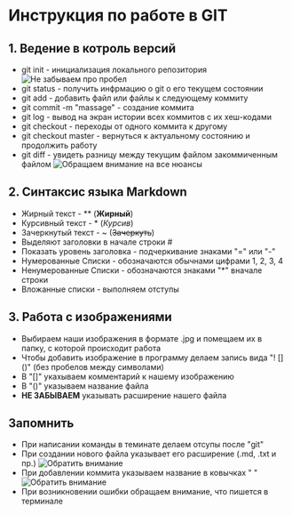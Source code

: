 # Инструкция по работе в GIT
## 1. Ведение в котроль версий 
* git init - инициализация локального репозитория
![Не забываем про пробел](1.jpg)
* git status - получить инфрмацию о git о его текущем состоянии
* git add - добавить файл или файлы к следующему коммиту
* git commit -m "massage" - создание коммита 
* git log - вывод на экран истории всех коммитов с их хеш-кодами
* git checkout - переходы от одного коммита к другому 
* git checkout master - вернуться к актуальному состоянию и продолжить работу 
* git diff -  увидеть разницу между текущим файлом закоммиченным файлом
![Обращаем внимание на все нюансы](4.jpg)

## 2. Синтаксис языка Markdown
* Жирный текст - ** (**Жирный**)
* Курсивный текст - * (*Курсив*)
* Зачеркнутый текст - ~ (~~Зачеркуть~~)
* Выделяют заголовки в начале строки #
* Показать уровень заголовка - подчеркивание знаками "=" или "-"
* Нумерованные Списки - обозначаются обычнами цифрами 1, 2, 3, 4
* Ненумерованные Списки - обозначаются знаками "*" вначале строки
* Вложанные списки - выполняем отступы

## 3. Работа с изображениями
* Выбираем наши изображения в формате .jpg и помещаем их в папку, с которой происходит работа
* Чтобы добавить изображение  в программу делаем запись вида
"! [] ()" (без пробелов между символами)
* В "[]" укахываем комментарий к нашему изображению
* В "()" указываем название файла
* **НЕ ЗАБЫВАЕМ** указывать расширение нашего файла

## **Запомнить**
* При написании команды в теминате делаем отсупы после "git"
* При создании нового файла указывает его расширение (.md, .txt и пр.)
![Обратить внимание](2.jpg)
* При добавлении коммита указываем название в ковычках " "
![Обратить внимание](3.jpg)
* При возникновении ошибки обращаем внимание, что пишется в терминале